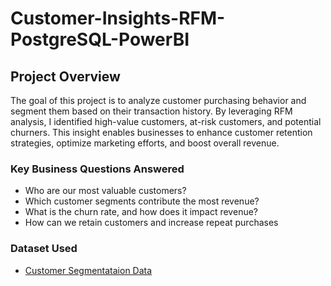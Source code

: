 # Customer-Insights-RFM-PostgreSQL-PowerBI
## Project Overview
The goal of this project is to analyze customer purchasing behavior and segment them based on their transaction history. By leveraging RFM analysis, I identified high-value customers, at-risk customers, and potential churners. This insight enables businesses to enhance customer retention strategies, optimize marketing efforts, and boost overall revenue.
### Key Business Questions Answered
 - Who are our most valuable customers?
- Which customer segments contribute the most revenue?
- What is the churn rate, and how does it impact revenue?
- How can we retain customers and increase repeat purchases
### Dataset Used
- <a href="https://www.kaggle.com/code/fabiendaniel/customer-segmentation/input">Customer Segmentataion Data</a>

